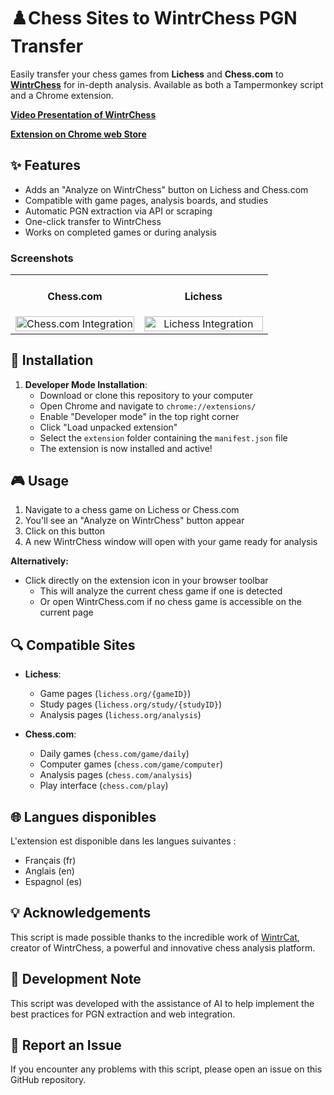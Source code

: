 # ♟️Chess Sites to WintrChess PGN Transfer

Easily transfer your chess games from **Lichess** and **Chess.com** to **[WintrChess](https://wintrchess.com/)** for in-depth analysis. Available as both a Tampermonkey script and a Chrome extension.

**[Video Presentation of WintrChess](https://youtu.be/rT5isX7mQds?si=6taY4ExPdrVeVkfr)**

**[Extension on Chrome web Store](https://chromewebstore.google.com/detail/chess-sites-to-wintrchess/ljjbgidgpkhjenpgpjfjidfflnelmpan?authuser=0&hl=en-GB)**

## ✨ Features

- Adds an "Analyze on WintrChess" button on Lichess and Chess.com
- Compatible with game pages, analysis boards, and studies
- Automatic PGN extraction via API or scraping
- One-click transfer to WintrChess
- Works on completed games or during analysis

### **Screenshots**

<table>
<tr>
  <td width="50%" align="center">
    <h4>Chess.com</h4>
    <img src="https://github.com/user-attachments/assets/257d8e46-e84f-4c5e-a9af-002871099326" alt="Chess.com Integration" width="100%" />
  </td>
  <td width="50%" align="center">
    <h4>Lichess</h4>
    <img src="https://github.com/user-attachments/assets/79a5b791-5a52-436f-b79b-38be54a9c027" alt="Lichess Integration" width="100%" />
  </td>
</tr>
</table>


## 🚀 Installation

1. **Developer Mode Installation**:
   - Download or clone this repository to your computer
   - Open Chrome and navigate to `chrome://extensions/`
   - Enable "Developer mode" in the top right corner
   - Click "Load unpacked extension"
   - Select the `extension` folder containing the `manifest.json` file
   - The extension is now installed and active!

## 🎮 Usage

1. Navigate to a chess game on Lichess or Chess.com
2. You'll see an "Analyze on WintrChess" button appear
3. Click on this button
4. A new WintrChess window will open with your game ready for analysis

**Alternatively:**

- Click directly on the extension icon in your browser toolbar
  - This will analyze the current chess game if one is detected
  - Or open WintrChess.com if no chess game is accessible on the current page

## 🔍 Compatible Sites

- **Lichess**:

  - Game pages (`lichess.org/{gameID}`)
  - Study pages (`lichess.org/study/{studyID}`)
  - Analysis pages (`lichess.org/analysis`)

- **Chess.com**:
  - Daily games (`chess.com/game/daily`)
  - Computer games (`chess.com/game/computer`)
  - Analysis pages (`chess.com/analysis`)
  - Play interface (`chess.com/play`)

## 🌐 Langues disponibles

L'extension est disponible dans les langues suivantes :

- Français (fr)
- Anglais (en)
- Espagnol (es)

## 💡 Acknowledgements

This script is made possible thanks to the incredible work of [WintrCat](https://wintrcat.uk/), creator of WintrChess, a powerful and innovative chess analysis platform.

## 🤖 Development Note

This script was developed with the assistance of AI to help implement the best practices for PGN extraction and web integration.

## 🐛 Report an Issue

If you encounter any problems with this script, please open an issue on this GitHub repository.
